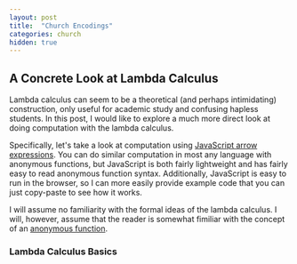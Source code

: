 ```yaml
---
layout: post
title:  "Church Encodings"
categories: church
hidden: true
---
```


## A Concrete Look at Lambda Calculus

Lambda calculus can seem to be a theoretical (and perhaps intimidating) construction, only useful for academic study and confusing hapless students.  In this post, I would like to explore a much more direct look at doing computation with the lambda calculus.

Specifically, let's take a look at computation using [JavaScript arrow expressions](https://developer.mozilla.org/en-US/docs/Web/JavaScript/Reference/Functions/Arrow_functions).  You can do similar computation in most any language with anonymous functions, but JavaScript is both fairly lightweight and has fairly easy to read anonymous function syntax.  Additionally, JavaScript is easy to run in the browser, so I can more easily provide example code that you can just copy-paste to see how it works.

I will assume no familiarity with the formal ideas of the lambda calculus.  I will, however, assume that the reader is somewhat fimiliar with the concept of an [anonymous function](https://en.wikipedia.org/wiki/Anonymous_function).

### Lambda Calculus Basics

